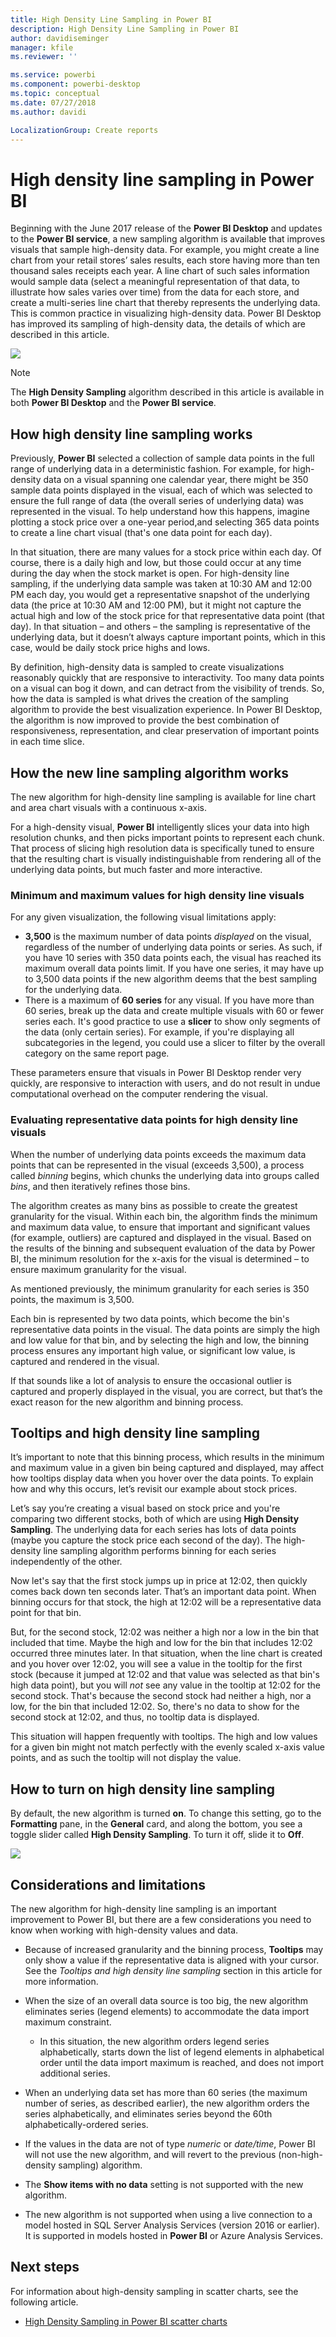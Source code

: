 ```yaml
---
title: High Density Line Sampling in Power BI
description: High Density Line Sampling in Power BI
author: davidiseminger
manager: kfile
ms.reviewer: ''

ms.service: powerbi
ms.component: powerbi-desktop
ms.topic: conceptual
ms.date: 07/27/2018
ms.author: davidi

LocalizationGroup: Create reports
---
```

# High density line sampling in Power BI
Beginning with the June 2017 release of the **Power BI Desktop** and updates to the **Power BI service**, a new sampling algorithm is available that improves visuals that sample high-density data. For example, you might create a line chart from your retail stores’ sales results, each store having more than ten thousand sales receipts each year. A line chart of such sales information would sample data (select a meaningful representation of that data, to illustrate how sales varies over time) from the data for each store, and create a multi-series line chart that thereby represents the underlying data. This is common practice in visualizing high-density data. Power BI Desktop has improved its sampling of high-density data, the details of which are described in this article.

![](media/desktop-high-density-sampling/high-density-sampling_01.png)

> [!NOTE]
> The **High Density Sampling** algorithm described in this article is available in both **Power BI Desktop** and the **Power BI service**.
> 
> 

## How high density line sampling works
Previously, **Power BI** selected a collection of sample data points in the full range of underlying data in a deterministic fashion. For example, for high-density data on a visual spanning one calendar year, there might be 350 sample data points displayed in the visual, each of which was selected to ensure the full range of data (the overall series of underlying data) was represented in the visual. To help understand how this happens, imagine plotting a stock price over a one-year period,and selecting 365 data points to create a line chart visual (that's one data point for each day).

In that situation, there are many values for a stock price within each day. Of course, there is a daily high and low, but those could occur at any time during the day when the stock market is open. For high-density line sampling, if the underlying data sample was taken at 10:30 AM and 12:00 PM each day, you would get a representative snapshot of the underlying data (the price at 10:30 AM and 12:00 PM), but it might not capture the actual high and low of the stock price for that representative data point (that day). In that situation – and others – the sampling is representative of the underlying data, but it doesn’t always capture important points, which in this case, would be daily stock price highs and lows.

By definition, high-density data is sampled to create visualizations reasonably quickly that are responsive to interactivity. Too many data points on a visual can bog it down, and can detract from the visibility of trends. So, how the data is sampled is what drives the creation of the sampling algorithm to provide the best visualization experience. In Power BI Desktop, the algorithm is now improved to provide the best combination of responsiveness, representation, and clear preservation of important points in each time slice.

## How the new line sampling algorithm works
The new algorithm for high-density line sampling is available for line chart and area chart visuals with a continuous x-axis.

For a high-density visual, **Power BI** intelligently slices your data into high resolution chunks, and then picks important points to represent each chunk. That process of slicing high resolution data is specifically tuned to ensure that the resulting chart is visually indistinguishable from rendering all of the underlying data points, but much faster and more interactive.

### Minimum and maximum values for high density line visuals
For any given visualization, the following visual limitations apply:

* **3,500** is the maximum number of data points *displayed* on the visual, regardless of the number of underlying data points or series. As such, if you have 10 series with 350 data points each, the visual has reached its maximum overall data points limit. If you have one series, it may have up to 3,500 data points if the new algorithm deems that the best sampling for the underlying data.
* There is a maximum of **60 series** for any visual. If you have more than 60 series, break up the data and create multiple visuals with 60 or fewer series each. It's good practice to use a **slicer** to show only segments of the data (only certain series). For example, if you're displaying all subcategories in the legend, you could use a slicer to filter by the overall category on the same report page.

These parameters ensure that visuals in Power BI Desktop render very quickly, are responsive to interaction with users, and do not result in undue computational overhead on the computer rendering the visual.

### Evaluating representative data points for high density line visuals
When the number of underlying data points exceeds the maximum data points that can be represented in the visual (exceeds 3,500), a process called *binning* begins, which chunks the underlying data into groups called *bins*, and then iteratively refines those bins.

The algorithm creates as many bins as possible to create the greatest granularity for the visual. Within each bin, the algorithm finds the minimum and maximum data value, to ensure that important and significant values (for example, outliers) are captured and displayed in the visual. Based on the results of the binning and subsequent evaluation of the data by Power BI, the minimum resolution for the x-axis for the visual is determined – to ensure maximum granularity for the visual.

As mentioned previously, the minimum granularity for each series is 350 points, the maximum is 3,500.

Each bin is represented by two data points, which become the bin's representative data points in the visual. The data points are simply the high and low value for that bin, and by selecting the high and low, the binning process ensures any important high value, or significant low value, is captured and rendered in the visual.

If that sounds like a lot of analysis to ensure the occasional outlier is captured and properly displayed in the visual, you are correct, but that’s the exact reason for the new algorithm and binning process.

## Tooltips and high density line sampling
It’s important to note that this binning process, which results in the minimum and maximum value in a given bin being captured and displayed, may affect how tooltips display data when you hover over the data points. To explain how and why this occurs, let’s revisit our example about stock prices.

Let’s say you’re creating a visual based on stock price and you're comparing two different stocks, both of which are using **High Density Sampling**. The underlying data for each series has lots of data points (maybe you capture the stock price each second of the day). The high-density line sampling algorithm performs binning for each series independently of the other.

Now let's say that the first stock jumps up in price at 12:02, then quickly comes back down ten seconds later. That’s an important data point. When binning occurs for that stock, the high at 12:02 will be a representative data point for that bin.

But, for the second stock, 12:02 was neither a high nor a low in the bin that included that time. Maybe the high and low for the bin that includes 12:02 occurred three minutes later. In that situation, when the line chart is created and you hover over 12:02, you will see a value in the tooltip for the first stock (because it jumped at 12:02 and that value was selected as that bin's high data point), but you will *not* see any value in the tooltip at 12:02 for the second stock. That's because the second stock had neither a high, nor a low, for the bin that included 12:02. So, there's no data to show for the second stock at 12:02, and thus, no tooltip data is displayed.

This situation will happen frequently with tooltips. The high and low values for a given bin might not match perfectly with the evenly scaled x-axis value points, and as such the tooltip will not display the value.  

## How to turn on high density line sampling
By default, the new algorithm is turned **on**. To change this setting, go to the **Formatting** pane, in the **General** card, and along the bottom, you see a toggle slider called **High Density Sampling**. To turn it off, slide it to **Off**.

![](media/desktop-high-density-sampling/high-density-sampling_02.png)

## Considerations and limitations
The new algorithm for high-density line sampling is an important improvement to Power BI, but there are a few considerations you need to know when working with high-density values and data.

* Because of increased granularity and the binning process, **Tooltips** may only show a value if the representative data is aligned with your cursor. See the *Tooltips and high density line sampling* section in this article for more information.
* When the size of an overall data source is too big, the new algorithm eliminates series (legend elements) to accommodate the data import maximum constraint.
  
  * In this situation, the new algorithm orders legend series alphabetically, starts down the list of legend elements in alphabetical order until the data import maximum is reached, and does not import additional series.
* When an underlying data set has more than 60 series (the maximum number of series, as described earlier), the new algorithm orders the series alphabetically, and eliminates series beyond the 60th alphabetically-ordered series.
* If the values in the data are not of type *numeric* or *date/time*, Power BI will not use the new algorithm, and will revert to the previous (non-high-density sampling) algorithm.
* The **Show items with no data** setting is not supported with the new algorithm.
* The new algorithm is not supported when using a live connection to a model hosted in SQL Server Analysis Services (version 2016 or earlier). It is supported in models hosted in **Power BI** or Azure Analysis Services.

## Next steps
For information about high-density sampling in scatter charts, see the following article.

* [High Density Sampling in Power BI scatter charts](desktop-high-density-scatter-charts.md)

